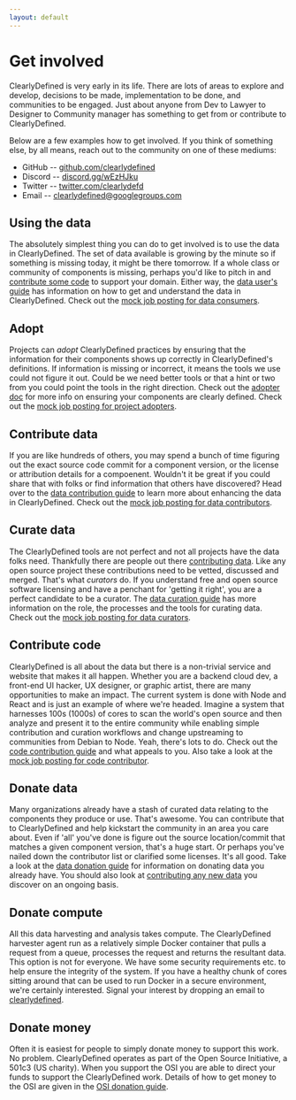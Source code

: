 ```yaml
---
layout: default
---
```


# Get involved

ClearlyDefined is very early in its life. There are lots of areas to explore and develop,
decisions to be made, implementation to be done, and communities to be engaged. Just about
anyone from Dev to Lawyer to Designer to Community manager has something to get from or
contribute to ClearlyDefined.

Below are a few examples how to get involved. If you think of something else, by all means,
reach out to the community on one of these mediums:

* GitHub -- [github.com/clearlydefined](https://github.com/clearlydefined)
* Discord -- [discord.gg/wEzHJku](https://discord.gg/wEzHJku)
* Twitter -- [twitter.com/clearlydefd](https://twitter.com/clearlydefd)
* Email -- [clearlydefined@googlegroups.com](mailto:clearlydefined@googlegroups.com)

## Using the data

The absolutely simplest thing you can do to get involved is to use the data in ClearlyDefined.
The set of data available is growing by the minute so if something is missing today, it
might be there tomorrow. If a whole class or community of components is missing, perhaps you'd
like to pitch in and [contribute some code](#contribute-code) to support your domain. Either way,
the [data user's guide](using-data) has information on how to get and understand the data in
ClearlyDefined. Check out the [mock job posting for data consumers](roles/data-consumer).

## Adopt

Projects can _adopt_ ClearlyDefined practices by ensuring that the information for their
components shows up correctly in ClearlyDefined's definitions. If information is missing or
incorrect, it means the tools we use could not figure it out. Could be we need better tools
or that a hint or two from you could point the tools in the right direction. Check out
the [adopter doc](adopting) for more info on ensuring your components are clearly defined.
Check out the [mock job posting for project adopters](roles/adopter).

## Contribute data

If you are like hundreds of others, you may spend a bunch of time figuring out the
exact source code commit for a component version, or the license or attribution details for
a compoenent. Wouldn't it be great if you could share that with folks or find information
that others have discovered? Head over to the [data contribution guide](contributing-data)
to learn more about enhancing the data in ClearlyDefined. Check out the [mock job posting
for data contributors](roles/data-contributor).

## Curate data

The ClearlyDefined tools are not perfect and not all projects have the data folks need. Thankfully
there are people out there [contributing data](#contribute-data). Like any open source project
these contributions need to be vetted, discussed and merged. That's what _curators_ do.
If you understand free and open source software licensing and have a penchant for 'getting it
right', you are a perfect candidate to be a curator. The [data curation guide](data-curation)
has more information on the role, the processes and the tools for curating data. Check out the
[mock job posting for data curators](roles/data-curator).

## Contribute code

ClearlyDefined is all about the data but there is a non-trivial service and website that makes
it all happen. Whether you are a backend cloud dev, a front-end UI hacker, UX designer,
or graphic artist, there are many opportunities to make an impact. The current system is done
with Node and React and is just an example of where we're headed. Imagine a system that harnesses
100s (1000s) of cores to scan the world's open source and then analyze and present it to the
entire community while enabling simple contribution and curation workflows and change upstreaming
to communities from Debian to Node. Yeah, there's lots to do. Check out the [code contribution
guide](contributing-code) and what appeals to you. Also take a look at the
[mock job posting for code contributor](roles/code-contributor).

## Donate data

Many organizations already have a stash of curated data relating to the components they produce or
use. That's awesome. You can contribute that to ClearlyDefined and help kickstart the community
in an area you care about. Even if 'all' you've done is figure out the source location/commit
that matches a given component version, that's a huge start. Or perhaps you've nailed down the
contributor list or clarified some licenses. It's all good. Take a look at the [data donation
guide](data-donation) for information on donating data you already have. You should also look at
[contributing any new data](#contribute-data) you discover on an ongoing basis.

## Donate compute

All this data harvesting and analysis takes compute. The ClearlyDefined harvester agent run as a
relatively simple Docker container that pulls a request from a queue, processes the request and
returns the resultant data. This option is not for everyone. We have some security requirements
etc. to help ensure the integrity of the system. If you have a healthy chunk of cores sitting
around that can be used to run Docker in a secure environment, we're certainly interested. Signal
your interest by dropping an email to [clearlydefined](mailto:clearlydefined@outlook.com).

## Donate money

Often it is easiest for people to simply donate money to support this work. No problem. ClearlyDefined
operates as part of the Open Source Initiative, a 501c3 (US charity). When you support the OSI you are
able to direct your funds to support the ClearlyDefined work. Details of how to get money to the OSI
are given in the [OSI donation guide](donate-osi).

